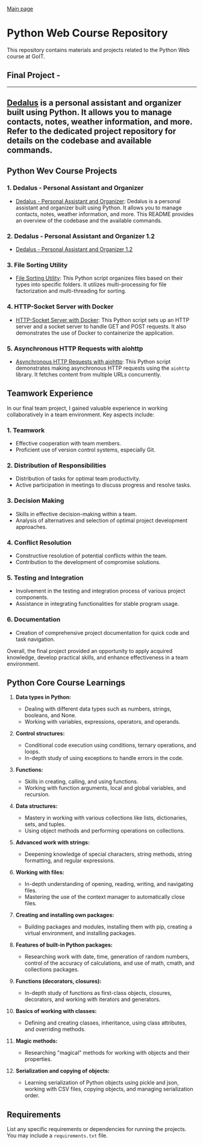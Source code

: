 [Main page](https://github.com/Nikita-devel) 

# Python Web Course Repository

This repository contains materials and projects related to the Python Web course at GoIT.

## Final Project - 

------
[Dedalus](https://github.com/Pelmenoff/dedalus_project) is a personal assistant and organizer built using Python. It allows you to manage contacts, notes, weather information, and more. Refer to the dedicated project repository for details on the codebase and available commands.
------

## Python Wev Course Projects

### 1. Dedalus - Personal Assistant and Organizer

- [Dedalus - Personal Assistant and Organizer](https://github.com/Nikita-devel/home_work_2_1): Dedalus is a personal assistant and organizer built using Python. It allows you to manage contacts, notes, weather information, and more. This README provides an overview of the codebase and the available commands.

### 2. Dedalus - Personal Assistant and Organizer 1.2

- [Dedalus - Personal Assistant and Organizer 1.2](https://github.com/Nikita-devel/hw2_2)

### 3. File Sorting Utility

- [File Sorting Utility](https://github.com/Nikita-devel/hm2_3): This Python script organizes files based on their types into specific folders. It utilizes multi-processing for file factorization and multi-threading for sorting.

### 4. HTTP-Socket Server with Docker

- [HTTP-Socket Server with Docker](https://github.com/Nikita-devel/hw2_4): This Python script sets up an HTTP server and a socket server to handle GET and POST requests. It also demonstrates the use of Docker to containerize the application.

### 5. Asynchronous HTTP Requests with aiohttp

- [Asynchronous HTTP Requests with aiohttp](https://github.com/Nikita-devel/hm2_5/): This Python script demonstrates making asynchronous HTTP requests using the `aiohttp` library. It fetches content from multiple URLs concurrently.
  
## Teamwork Experience

In our final team project, I gained valuable experience in working collaboratively in a team environment. Key aspects include:

### 1. Teamwork

- Effective cooperation with team members.
- Proficient use of version control systems, especially Git.

### 2. Distribution of Responsibilities

- Distribution of tasks for optimal team productivity.
- Active participation in meetings to discuss progress and resolve tasks.

### 3. Decision Making

- Skills in effective decision-making within a team.
- Analysis of alternatives and selection of optimal project development approaches.

### 4. Conflict Resolution

- Constructive resolution of potential conflicts within the team.
- Contribution to the development of compromise solutions.

### 5. Testing and Integration

- Involvement in the testing and integration process of various project components.
- Assistance in integrating functionalities for stable program usage.

### 6. Documentation

- Creation of comprehensive project documentation for quick code and task navigation.

Overall, the final project provided an opportunity to apply acquired knowledge, develop practical skills, and enhance effectiveness in a team environment.



## Python Core Course Learnings

1. **Data types in Python:**
   - Dealing with different data types such as numbers, strings, booleans, and None.
   - Working with variables, expressions, operators, and operands.

2. **Control structures:**
   - Conditional code execution using conditions, ternary operations, and loops.
   - In-depth study of using exceptions to handle errors in the code.

3. **Functions:**
   - Skills in creating, calling, and using functions.
   - Working with function arguments, local and global variables, and recursion.

4. **Data structures:**
   - Mastery in working with various collections like lists, dictionaries, sets, and tuples.
   - Using object methods and performing operations on collections.

5. **Advanced work with strings:**
   - Deepening knowledge of special characters, string methods, string formatting, and regular expressions.

6. **Working with files:**
   - In-depth understanding of opening, reading, writing, and navigating files.
   - Mastering the use of the context manager to automatically close files.

7. **Creating and installing own packages:**
   - Building packages and modules, installing them with pip, creating a virtual environment, and installing packages.

8. **Features of built-in Python packages:**
   - Researching work with date, time, generation of random numbers, control of the accuracy of calculations, and use of math, cmath, and collections packages.

9. **Functions (decorators, closures):**
   - In-depth study of functions as first-class objects, closures, decorators, and working with iterators and generators.

10. **Basics of working with classes:**
    - Defining and creating classes, inheritance, using class attributes, and overriding methods.

11. **Magic methods:**
    - Researching "magical" methods for working with objects and their properties.

12. **Serialization and copying of objects:**
    - Learning serialization of Python objects using pickle and json, working with CSV files, copying objects, and managing serialization order.

## Requirements

List any specific requirements or dependencies for running the projects. You may include a `requirements.txt` file.
